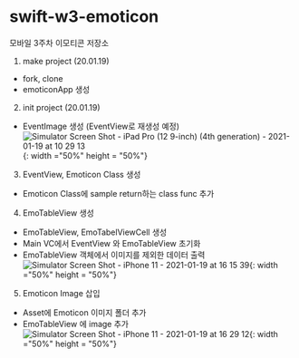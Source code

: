# swift-w3-emoticon
모바일 3주차 이모티콘 저장소


1. make project (20.01.19)
- fork, clone
- emoticonApp 생성


2. init project (20.01.19)
- EventImage 생성 (EventView로 재생성 예정)
![Simulator Screen Shot - iPad Pro (12 9-inch) (4th generation) - 2021-01-19 at 10 29 13](https://user-images.githubusercontent.com/28801805/104976720-37c58e00-5a41-11eb-854b-9fc936a661a4.png){: width ="50%" height = "50%"}


3. EventView, Emoticon Class 생성
- Emoticon Class에 sample return하는 class func 추가


4. EmoTableView 생성
- EmoTableView, EmoTabelViewCell 생성
- Main VC에서 EventView 와 EmoTableView 초기화
- EmoTableView 객체에서 이미지를 제외한 데이터 출력
![Simulator Screen Shot - iPhone 11 - 2021-01-19 at 16 15 39](https://user-images.githubusercontent.com/28801805/105000628-e4b7ff00-5a71-11eb-85f7-54047b9579f3.png){: width ="50%" height = "50%"}

5. Emoticon Image 삽입
- Asset에 Emoticon 이미지 폴더 추가
- EmoTableView 에 image 추가
![Simulator Screen Shot - iPhone 11 - 2021-01-19 at 16 29 12](https://user-images.githubusercontent.com/28801805/105001706-87bd4880-5a73-11eb-9100-96a22f63cc28.png){: width ="50%" height = "50%"}

